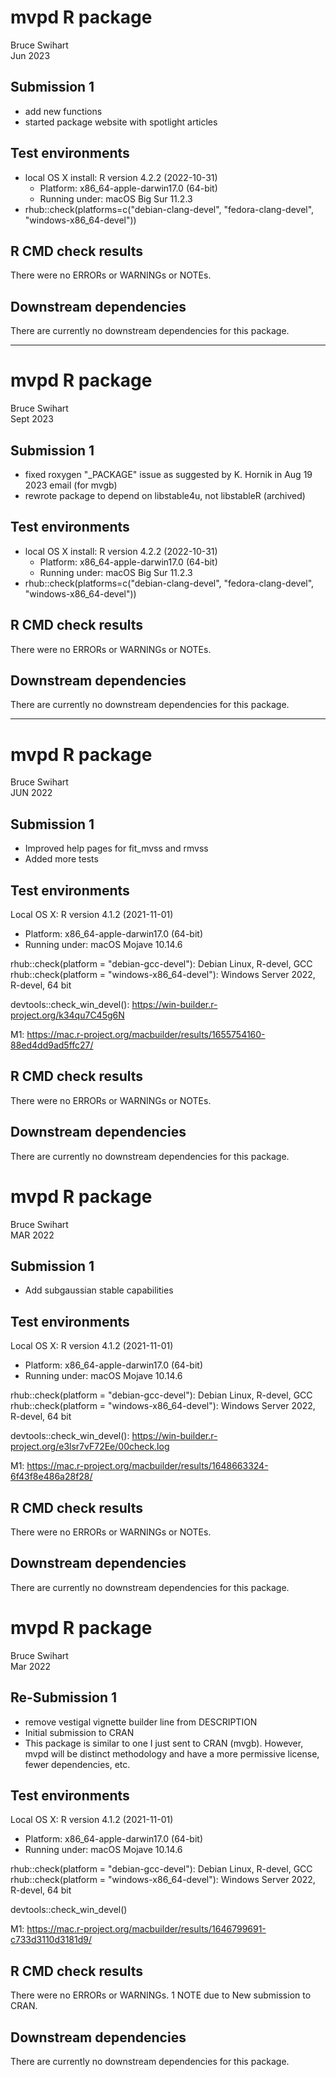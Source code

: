 # mvpd R package
Bruce Swihart  
Jun 2023

## Submission 1

   * add new functions
   * started package website with spotlight articles
   
## Test environments
* local OS X install: R version 4.2.2 (2022-10-31)
    * Platform: x86_64-apple-darwin17.0 (64-bit)
    * Running under: macOS Big Sur 11.2.3
* rhub::check(platforms=c("debian-clang-devel",
                          "fedora-clang-devel",
                          "windows-x86_64-devel"))

                     
## R CMD check results
There were no ERRORs or WARNINGs or NOTEs.


## Downstream dependencies
There are currently no downstream dependencies for this package.

---
# mvpd R package
Bruce Swihart  
Sept 2023

## Submission 1

   * fixed roxygen "_PACKAGE" issue as suggested by 
     K. Hornik in Aug 19 2023 email (for mvgb)
   * rewrote package to depend on libstable4u, not libstableR (archived)   
   
## Test environments
* local OS X install: R version 4.2.2 (2022-10-31)
    * Platform: x86_64-apple-darwin17.0 (64-bit)
    * Running under: macOS Big Sur 11.2.3
* rhub::check(platforms=c("debian-clang-devel",
                          "fedora-clang-devel",
                          "windows-x86_64-devel"))

                     
## R CMD check results
There were no ERRORs or WARNINGs or NOTEs.


## Downstream dependencies
There are currently no downstream dependencies for this package.

---
# mvpd R package
Bruce Swihart  
JUN 2022

## Submission 1

* Improved help pages for fit_mvss and rmvss
* Added more tests

## Test environments
Local OS X: R version 4.1.2 (2021-11-01)
  * Platform: x86_64-apple-darwin17.0 (64-bit)
  * Running under: macOS Mojave 10.14.6
  
rhub::check(platform = "debian-gcc-devel"): Debian Linux, R-devel, GCC
rhub::check(platform = "windows-x86_64-devel"): Windows Server 2022, R-devel, 64 bit

devtools::check_win_devel(): https://win-builder.r-project.org/k34qu7C45g6N

M1: https://mac.r-project.org/macbuilder/results/1655754160-88ed4dd9ad5ffc27/

## R CMD check results
There were no ERRORs or WARNINGs or NOTEs.


## Downstream dependencies
There are currently no downstream dependencies for this package.

# mvpd R package
Bruce Swihart  
MAR 2022

## Submission 1

  * Add subgaussian stable capabilities
  
## Test environments
Local OS X: R version 4.1.2 (2021-11-01)
  * Platform: x86_64-apple-darwin17.0 (64-bit)
  * Running under: macOS Mojave 10.14.6
  
rhub::check(platform = "debian-gcc-devel"): Debian Linux, R-devel, GCC
rhub::check(platform = "windows-x86_64-devel"): Windows Server 2022, R-devel, 64 bit

devtools::check_win_devel(): https://win-builder.r-project.org/e3lsr7vF72Ee/00check.log

M1: https://mac.r-project.org/macbuilder/results/1648663324-6f43f8e486a28f28/

## R CMD check results
There were no ERRORs or WARNINGs or NOTEs.


## Downstream dependencies
There are currently no downstream dependencies for this package.



# mvpd R package
Bruce Swihart  
Mar 2022

## Re-Submission 1

  * remove vestigal vignette builder line from DESCRIPTION
  * Initial submission to CRAN
  * This package is similar to one I just sent to CRAN (mvgb).  However,
  mvpd will be distinct methodology and have a more permissive license, fewer dependencies, etc.

## Test environments
Local OS X: R version 4.1.2 (2021-11-01)
  * Platform: x86_64-apple-darwin17.0 (64-bit)
  * Running under: macOS Mojave 10.14.6
  
rhub::check(platform = "debian-gcc-devel"): Debian Linux, R-devel, GCC
rhub::check(platform = "windows-x86_64-devel"): Windows Server 2022, R-devel, 64 bit

devtools::check_win_devel()

M1: https://mac.r-project.org/macbuilder/results/1646799691-c733d3110d3181d9/

## R CMD check results
There were no ERRORs or WARNINGs. 1 NOTE due to New submission to CRAN.


## Downstream dependencies
There are currently no downstream dependencies for this package.
